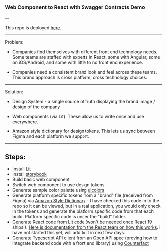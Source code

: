 ### Web Component to React with Swagger Contracts Demo 

-- 

This repo is deployed [here](https://kameronkales.com/alaska-demo). 

---

Problem: 

- Companies find themselves with different front end technology needs. Some teams are staffed with experts in React, some with Angular, some on iOS/Android, and some with little to no front end experience. 

- Companies need a consistent brand look and feel across these teams. This brand approach is cross platform, cross technology choices. 

---

Solution: 

- Design System - a single source of truth displaying the brand image / design of the company 

- Web components (via Lit). These allow us to write once and use everywhere. 

- Amazon style dictionary for design tokens. This lets us sync between Figma and each platform we support. 

---


## Steps: 

- Install [Lit](https://lit.dev) 
- Install [storybook](https://storybook.js.org/)
- Build basic web component 
- Switch web component to use design tokens 
- Generate sample color palette using [uicolors](https://uicolors.app/create)
- Generate platform specific tokens from a "brand" file (received from Figma) via [Amazon Style Dictionary](https://amzn.github.io/style-dictionary/#/) - I have checked this code in to the repo so it can be viewed, but in a real application, you would only check in the tokens and generate the platform specific code from that each build. Platform specific code is under the "build" folder.
- Generate React code from Lit code (won't be needed once React 19 ships!). [Here is documentation from the React team on how this works](https://react.dev/reference/react-dom/components#custom-html-elements). I have not started this yet, will add to it in next few days. 
- Generate Typescript API client from an Open API spec (proving how to integrate backend code with a front end library) using [Counterfact](https://counterfact.dev/)
